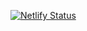 [![Netlify Status](https://api.netlify.com/api/v1/badges/432231d2-b570-4dc5-8cbf-12a5131b8117/deploy-status)](https://app.netlify.com/sites/koyako/deploys)
